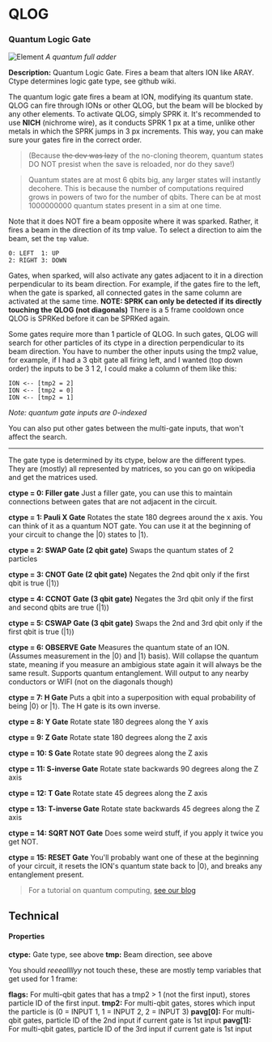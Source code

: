# QLOG
### Quantum Logic Gate

![Element](https://i.imgur.com/5qjNoYA.gif)
*A quantum full adder*

**Description:**  Quantum Logic Gate. Fires a beam that alters ION like ARAY. Ctype determines logic gate type, see github wiki.

The quantum logic gate fires a beam at ION, modifying its quantum state. QLOG can fire through IONs or other QLOG, but the beam will be blocked by any other elements. To activate QLOG, simply SPRK it. It's recommended to use **NICH** (nichrome wire), as it conducts SPRK 1 px at a time, unlike other metals in which the SPRK jumps in 3 px increments. This way, you can make sure your gates fire in the correct order.

> (Because ~~the dev was lazy~~ of the no-cloning theorem, quantum states DO NOT presist when the save is reloaded, nor do they save!)

> Quantum states are at most 6 qbits big, any larger states will instantly decohere. This is because the number of computations required grows in powers of two for the number of qbits. There can be at most 1000000000 quantum states present in a sim at one time.

Note that it does NOT fire a beam opposite where it was sparked. Rather, it fires a beam in the direction of its tmp value. To select a direction to aim the beam, set the `tmp` value.
```
0: LEFT  1: UP
2: RIGHT 3: DOWN
```

Gates, when sparked, will also activate any gates adjacent to it in a direction perpendicular to its beam direction. For example, if the gates fire to the left, when the gate is sparked, all connected gates in the same column are activated at the same time. **NOTE: SPRK can only be detected if its directly touching the QLOG (not diagonals)** There is a 5 frame cooldown once QLOG is SPRKed before it can be SPRKed again.

Some gates require more than 1 particle of QLOG. In such gates, QLOG will search for other particles of its ctype in a direction perpendicular to its beam direction. You have to number the other inputs using the tmp2 value, for example, if I had a 3 qbit gate all firing left, and I wanted (top down order) the inputs to be 3 1 2, I could make a column of them like this:
```
ION <-- [tmp2 = 2]
ION <-- [tmp2 = 0]
ION <-- [tmp2 = 1]
```
*Note: quantum gate inputs are 0-indexed*

You can also put other gates between the multi-gate inputs, that won't affect the search.

---

The gate type is determined by its ctype, below are the different types. They are (mostly) all represented by matrices, so you can go on wikipedia and get the matrices used.

**ctype = 0: Filler gate**
Just a filler gate, you can use this to maintain connections between gates that are not adjacent in the circuit. 

**ctype = 1: Pauli X Gate**
Rotates the state 180 degrees around the x axis. You can think of it as a quantum NOT gate. You can use it at the beginning of your circuit to change the |0⟩ states to |1⟩.

**ctype = 2: SWAP Gate (2 qbit gate)**
Swaps the quantum states of 2 particles

**ctype = 3: CNOT Gate (2 qbit gate)**
Negates the 2nd qbit only if the first qbit is true (|1⟩)

**ctype = 4: CCNOT Gate (3 qbit gate)**
Negates the 3rd qbit only if the first and second qbits are true (|1⟩)

**ctype = 5: CSWAP Gate (3 qbit gate)**
Swaps the 2nd and 3rd qbit only if the first qbit is true (|1⟩)

**ctype = 6: OBSERVE Gate**
Measures the quantum state of an ION. (Assumes measurement in the |0⟩ and |1⟩ basis). Will collapse the quantum state, meaning if you measure an ambigious state again it will always be the same result. Supports quantum entanglement. Will output to any nearby conductors or WIFI (not on the diagonals though)

**ctype = 7: H Gate**
Puts a qbit into a superposition with equal probability of being |0⟩ or |1⟩. The H gate is its own inverse.

**ctype = 8: Y Gate**
Rotate state 180 degrees along the Y axis

**ctype = 9: Z Gate**
Rotate state 180 degrees along the Z axis

**ctype = 10: S Gate**
Rotate state 90 degrees along the Z axis

**ctype = 11: S-inverse Gate**
Rotate state backwards 90 degrees along the Z axis

**ctype = 12: T Gate**
Rotate state 45 degrees along the Z axis

**ctype = 13: T-inverse Gate**
Rotate state backwards 45 degrees along the Z axis

**ctype = 14: SQRT NOT Gate**
Does some weird stuff, if you apply it twice you get NOT.

**ctype = 15: RESET Gate**
You'll probably want one of these at the beginning of your circuit, it resets the ION's quantum state back to |0⟩, and breaks any entanglement present.

> For a tutorial on quantum computing, [see our blog](https://hellomouse.net/blog/quantum0.html)


## Technical
#### Properties
**ctype:** Gate type, see above
**tmp:** Beam direction, see above

You should *reeeallllyy* not touch these, these are mostly temp variables that get used for 1 frame:

**flags:** For multi-qbit gates that has a tmp2 > 1 (not the first input), stores particle ID of the first input.
**tmp2:** For multi-qbit gates, stores which input the particle is (0 = INPUT 1, 1 = INPUT 2, 2 = INPUT 3)
**pavg[0]:** For multi-qbit gates, particle ID of the 2nd input if current gate is 1st input
**pavg[1]:** For multi-qbit gates, particle ID of the 3rd input if current gate is 1st input

